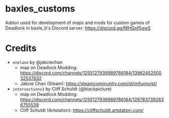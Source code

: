 # baxles_customs
Addon used for development of maps and mods for custom games of Deadlock in baxle_b's Discord server: https://discord.gg/f8HGpf5gwS

# Credits
- `onelane` by @jakciechan
  - map on Deadlock Modding: https://discord.com/channels/1255127939989766184/1396245250032537832
  - Jakcie Chan (Steam): https://steamcommunity.com/id/imfunnyist/
- `intersectionv3` by Cliff Schuldt (@blackpicture)
  - map on Deadlock Modding: https://discord.com/channels/1255127939989766184/1287837392836755539
  - Cliff Schuldt (Artstation): https://cliffschuldt.artstation.com/
